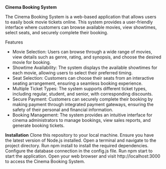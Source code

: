 **Cinema Booking System**

The Cinema Booking System is a web-based application that allows users to easily book movie tickets online. This system provides a user-friendly interface where customers can browse available movies, view showtimes, select seats, and securely complete their booking.

Features
- Movie Selection: Users can browse through a wide range of movies, view details such as genre, rating, and synopsis, and choose the desired movie for booking.
- Showtime Availability: The system displays the available showtimes for each movie, allowing users to select their preferred timing.
- Seat Selection: Customers can choose their seats from an interactive seating arrangement, ensuring a seamless booking experience.
- Multiple Ticket Types: The system supports different ticket types, including regular, student, and senior, with corresponding discounts.
- Secure Payment: Customers can securely complete their booking by making payment through integrated payment gateways, ensuring the safety of their personal and financial information.
- Booking Management: The system provides an intuitive interface for cinema administrators to manage bookings, view sales reports, and generate booking tickets.


**Installation**
Clone this repository to your local machine.
Ensure you have the latest version of Node.js installed.
Open a terminal and navigate to the project directory.
Run npm install to install the required dependencies.
Configure the database connection in the config.js file.
Run npm start to start the application.
Open your web browser and visit http://localhost:3000 to access the Cinema Booking System.
